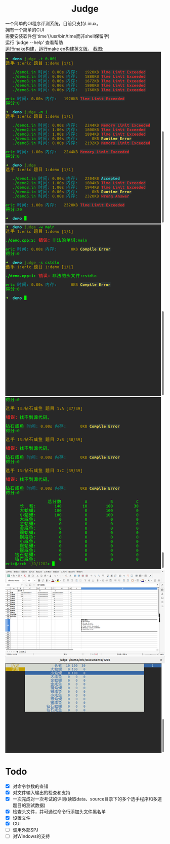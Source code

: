# <center>Judge</center>
一个简单的OI程序评测系统，目前只支持Linux。</br>
拥有一个简单的CUI</br>
需要安装软件包'time'(/usr/bin/time而非shell保留字)</br>
运行 'judge --help' 查看帮助</br>
运行make构建，运行make en构建英文版。
截图:</br>
![demo1](./screenshot/demo1.png)
![demo2](./screenshot/demo2.png)
![demo3](./screenshot/demo3.png)
![demo4](./screenshot/demo4.png)
![cui](./screenshot/cui.png)

# Todo
- [x] 对命令参数的查错
- [x] 对文件输入输出的检查和支持
- [x] 一次完成对一次考试的评测(读取data、source目录下的多个选手程序和多道题目的测试数据)
- [x] 检查头文件，并可通过命令行添加头文件黑名单
- [x] 设置文件
- [x] CUI
- [ ] 调用外部SPJ
- [ ] 对Windows的支持
